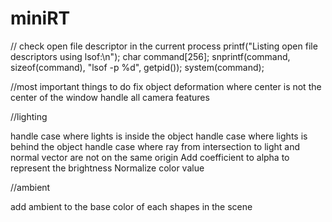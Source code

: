 # miniRT

// check open file descriptor in the current process
	printf("Listing open file descriptors using lsof:\n");
    char command[256];
    snprintf(command, sizeof(command), "lsof -p %d", getpid());
    system(command);

//most important things to do 
fix object deformation where center is not the center of the window
handle all camera features

//lighting

handle case where lights is inside the object
handle case where lights is behind the object
handle case where ray from intersection to light and normal vector are not on the same origin
Add coefficient to alpha to represent the brightness
Normalize color value 

//ambient

add ambient to the base color of each shapes in the scene
